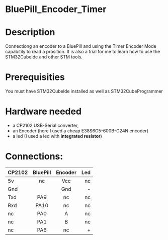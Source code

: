 # BluePill_Encoder_Timer

# Description
Connectiong an encoder to a BluePill and using the Timer Encoder Mode capabitily to read a prosition.
It is also a trial for me to learn how to use the STM32CubeIde and other STM tools.

# Prerequisities
You must have STM32CubeIde installed as well as STM32CubeProgrammer

# Hardware needed
- a CP2102 USB-Serial converter,
- an Encoder (here I used a cheap E38S6G5-600B-G24N encoder)
- a led (I used a led with **integrated resistor**)

# Connections:
| CP2102 | BluePill | Encoder | Led |
| :----- | :------: | :-----: | ---:|
| 5v     | nc       | Vcc     | nc  |
| Gnd    |          | Gnd     | -   |
| Txd    | PA9      | nc      | nc  |
| Rxd    | PA10     | nc      | nc  |
| nc     | PA0      | A       | nc  |
| nc     | PA1      | B       | nc  |
| nc     | PA6      | nc      | +   |

